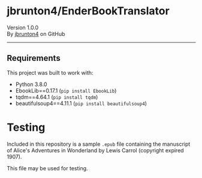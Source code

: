 # jbrunton4/EnderBookTranslator

Version 1.0.0  
By [jbrunton4](https://github.com/jbrunton4) on GitHub

***

## Requirements
This project was built to work with:
- Python 3.8.0
- EbookLib==0.17.1 (`pip install EbookLib`)
- tqdm==4.64.1 (`pip install tqdm`)
- beautifulsoup4==4.11.1 (`pip install beautifulsoup4`)

# Testing
Included in this repository is a sample `.epub` file containing the manuscript
of Alice's Adventures in Wonderland by Lewis Carrol (copyright expired 1907).

This file may be used for testing.